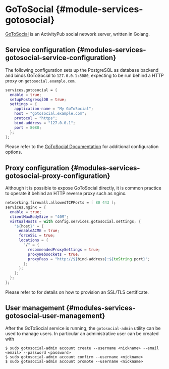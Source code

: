 # GoToSocial {#module-services-gotosocial}

[GoToSocial](https://gotosocial.org/) is an ActivityPub social network server, written in Golang.

## Service configuration {#modules-services-gotosocial-service-configuration}

The following configuration sets up the PostgreSQL as database backend and binds
GoToSocial to `127.0.0.1:8080`, expecting to be run behind a HTTP proxy on `gotosocial.example.com`.

```nix
services.gotosocial = {
  enable = true;
  setupPostgresqlDB = true;
  settings = {
    application-name = "My GoToSocial";
    host = "gotosocial.example.com";
    protocol = "https";
    bind-address = "127.0.0.1";
    port = 8080;
  };
};
```

Please refer to the [GoToSocial Documentation](https://docs.gotosocial.org/en/latest/configuration/general/)
for additional configuration options.

## Proxy configuration {#modules-services-gotosocial-proxy-configuration}

Although it is possible to expose GoToSocial directly, it is common practice to operate it behind an
HTTP reverse proxy such as nginx.

```nix
networking.firewall.allowedTCPPorts = [ 80 443 ];
services.nginx = {
  enable = true;
  clientMaxBodySize = "40M";
  virtualHosts = with config.services.gotosocial.settings; {
    "${host}" = {
      enableACME = true;
      forceSSL = true;
      locations = {
        "/" = {
          recommendedProxySettings = true;
          proxyWebsockets = true;
          proxyPass = "http://${bind-address}:${toString port}";
        };
      };
    };
  };
};
```

Please refer to [](#module-security-acme) for details on how to provision an SSL/TLS certificate.

## User management {#modules-services-gotosocial-user-management}

After the GoToSocial service is running, the `gotosocial-admin` utility can be used to manage users. In particular an
administrative user can be created with

```ShellSession
$ sudo gotosocial-admin account create --username <nickname> --email <email> --password <password>
$ sudo gotosocial-admin account confirm --username <nickname>
$ sudo gotosocial-admin account promote --username <nickname>
```
